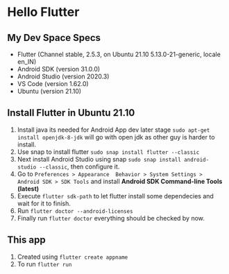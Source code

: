 # Hello Flutter

## My Dev Space Specs
* Flutter (Channel stable, 2.5.3, on Ubuntu 21.10 5.13.0-21-generic, locale en_IN)
* Android SDK (version 31.0.0)
* Android Studio (version 2020.3)
* VS Code (version 1.62.0)
* Ubuntu (version 21.10)

## Install Flutter in Ubuntu 21.10
1. Install java its needed for Android App dev later stage `sudo apt-get install openjdk-8-jdk` will go with open jdk as other guy is harder to install.
2. Use snap to install flutter `sudo snap install flutter --classic`
3. Next install Android Studio using snap `sudo snap install android-studio --classic`, then configure it.
4. Go to `Preferences > Appearance  Behavior > System Settings > Android SDK > SDK Tools` and install **Android SDK Command-line Tools (latest)**
5. Execute `flutter sdk-path` to let flutter install some dependecies and wait for it to finish.
6. Run `flutter doctor --android-licenses`
7. Finally run `flutter doctor` everything should be checked by now.

## This app
1. Created using `flutter create appname`
2. To run `flutter run`
